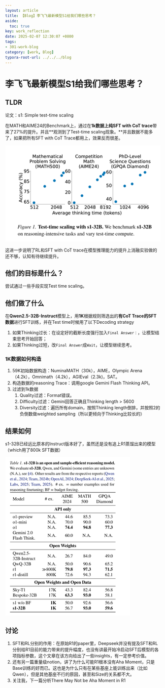 ```yaml
---
layout: article
title: 【Blog】李飞飞最新模型S1给我们哪些思考？
aside:
  toc: true
key: work_reflection
date: 2025-02-07 12:30:07 +0800
tags:
- 301-work-blog
category: [work, Blog]
typora-root-url: ../../../blog
---
```


# 李飞飞最新模型S1给我们哪些思考？

## TLDR

论文：s1: Simple test-time scaling

在MATH和AIME24的Benchmark上，通过在**1k数据上纯SFT with CoT trace**带来了27%的提升。并且**观测到了Test-time scaling现象。**并且数据不能多了，如果把所有SFT with CoT Trace都用上，效果反而很差。

<img src="/assets/images/image-20250207172809802.png" alt="image-20250207172809802" style="zoom:50%;" />

这进一步说明了RL和SFT with CoT trace在模型推理能力的提升上消融实验做的还不够，认知有待继续提升。

## 他们的目标是什么？

尝试通过一些手段实现Test time scaling。

## 他们做了什么

在**Qwen2.5-32B-Instruct**模型上，用**1K**根据规则筛选出的**有CoT Trace的SFT数据**进行SFT训练，并在Test time时候用了以下Decoding strategy

1. 如果Thinking过长：在设定好的截断长度强行加入`Final Answer：`，让模型结束思考开始回答；
2. 如果Thinking过短，改`Final Answer`成`Wait`，让模型继续思考。

### 1K数据如何构造

1. 59K初始数据构造：NuminaMATH（30k），AIME，Olympic Arena（4.2k），Omnimath（4.2k），AGIEval（2.3k)，SAT。
2. 构造数据的reasoning Trace：调用google Gemini Flash Thinking API。
3. 过滤到1k数据
   1. Quality过滤：Format错误。
   2. Difficulty过滤：Gemini回答正确且Thinking length > 5600
   3. Diversity过滤：遍历所有domain，按照Thinking length倒排，并按照2的负倒数做weighted sampling（所以更倾向于Thinking比较长的）

## 结果如何

s1-32B已经远比原本的Instruct版本好了，虽然还是没有追上R1蒸馏出来的模型（which用了800k SFT数据）

<img src="/assets/images/image-20250207204058017.png" alt="image-20250207204058017" style="zoom:50%;" />

## 讨论

1. SFT和RL分别的作用：在原始R1的paper里，Deepseek并没有提及SFT和RL分别给R1目前的能力带来的提升幅度，也没有讲最开始冷启动SFT后模型的各项指标参数，这个文章在该方向给出了一些insights，有一定参考价值。
2. 还有另一篇重量级notion，讲了为什么可能R1根本没有Aha Moment，只是Base训练的好而已。这也是为什么只有在某些基座上能训练出来（比如Qwen），但是其他基座不行的原因，甚至和Size的关系都不大。
3. 关注我，下一篇分析There May Not be Aha Moment in R1
